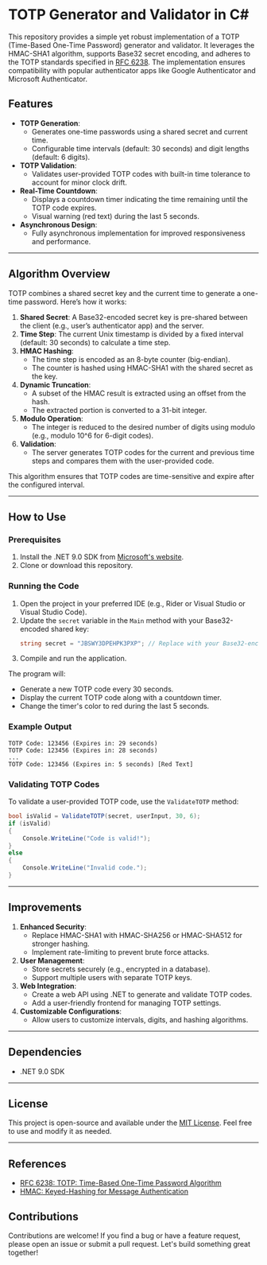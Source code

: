 # TOTP Generator and Validator in C#

This repository provides a simple yet robust implementation of a TOTP (Time-Based One-Time Password) generator and validator. It leverages the HMAC-SHA1 algorithm, supports Base32 secret encoding, and adheres to the TOTP standards specified in [RFC 6238](https://datatracker.ietf.org/doc/html/rfc6238). The implementation ensures compatibility with popular authenticator apps like Google Authenticator and Microsoft Authenticator.

## Features

- **TOTP Generation**:
  - Generates one-time passwords using a shared secret and current time.
  - Configurable time intervals (default: 30 seconds) and digit lengths (default: 6 digits).
- **TOTP Validation**:
  - Validates user-provided TOTP codes with built-in time tolerance to account for minor clock drift.
- **Real-Time Countdown**:
  - Displays a countdown timer indicating the time remaining until the TOTP code expires.
  - Visual warning (red text) during the last 5 seconds.
- **Asynchronous Design**:
  - Fully asynchronous implementation for improved responsiveness and performance.

---

## Algorithm Overview

TOTP combines a shared secret key and the current time to generate a one-time password. Here’s how it works:

1. **Shared Secret**: A Base32-encoded secret key is pre-shared between the client (e.g., user’s authenticator app) and the server.
2. **Time Step**: The current Unix timestamp is divided by a fixed interval (default: 30 seconds) to calculate a time step.
3. **HMAC Hashing**:
   - The time step is encoded as an 8-byte counter (big-endian).
   - The counter is hashed using HMAC-SHA1 with the shared secret as the key.
4. **Dynamic Truncation**:
   - A subset of the HMAC result is extracted using an offset from the hash.
   - The extracted portion is converted to a 31-bit integer.
5. **Modulo Operation**:
   - The integer is reduced to the desired number of digits using modulo (e.g., modulo 10^6 for 6-digit codes).
6. **Validation**:
   - The server generates TOTP codes for the current and previous time steps and compares them with the user-provided code.

This algorithm ensures that TOTP codes are time-sensitive and expire after the configured interval.

---

## How to Use

### Prerequisites

1. Install the .NET 9.0 SDK from [Microsoft's website](https://dotnet.microsoft.com/).
2. Clone or download this repository.

### Running the Code

1. Open the project in your preferred IDE (e.g., Rider or Visual Studio or Visual Studio Code).
2. Update the `secret` variable in the `Main` method with your Base32-encoded shared key:
   ```csharp
   string secret = "JBSWY3DPEHPK3PXP"; // Replace with your Base32-encoded key
   ```
3. Compile and run the application.

The program will:
- Generate a new TOTP code every 30 seconds.
- Display the current TOTP code along with a countdown timer.
- Change the timer's color to red during the last 5 seconds.

### Example Output

```plaintext
TOTP Code: 123456 (Expires in: 29 seconds)
TOTP Code: 123456 (Expires in: 28 seconds)
...
TOTP Code: 123456 (Expires in: 5 seconds) [Red Text]
```

### Validating TOTP Codes

To validate a user-provided TOTP code, use the `ValidateTOTP` method:

```csharp
bool isValid = ValidateTOTP(secret, userInput, 30, 6);
if (isValid)
{
    Console.WriteLine("Code is valid!");
}
else
{
    Console.WriteLine("Invalid code.");
}
```

---

## Improvements

1. **Enhanced Security**:
   - Replace HMAC-SHA1 with HMAC-SHA256 or HMAC-SHA512 for stronger hashing.
   - Implement rate-limiting to prevent brute force attacks.
2. **User Management**:
   - Store secrets securely (e.g., encrypted in a database).
   - Support multiple users with separate TOTP keys.
3. **Web Integration**:
   - Create a web API using .NET to generate and validate TOTP codes.
   - Add a user-friendly frontend for managing TOTP settings.
4. **Customizable Configurations**:
   - Allow users to customize intervals, digits, and hashing algorithms.

---

## Dependencies

- .NET 9.0 SDK

---

## License

This project is open-source and available under the [MIT License](LICENSE). Feel free to use and modify it as needed.

---

## References

- [RFC 6238: TOTP: Time-Based One-Time Password Algorithm](https://datatracker.ietf.org/doc/html/rfc6238)
- [HMAC: Keyed-Hashing for Message Authentication](https://datatracker.ietf.org/doc/html/rfc2104)

## Contributions

Contributions are welcome! If you find a bug or have a feature request, please open an issue or submit a pull request. Let's build something great together!



